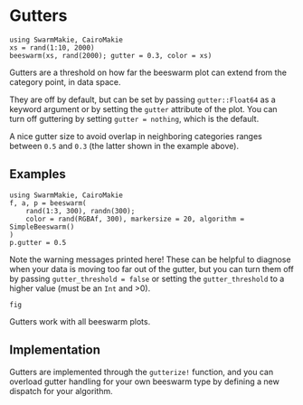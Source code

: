 # Gutters

```@example gutters
using SwarmMakie, CairoMakie
xs = rand(1:10, 2000)
beeswarm(xs, rand(2000); gutter = 0.3, color = xs)
```

Gutters are a threshold on how far the beeswarm plot can extend from the category point, in data space.

They are off by default, but can be set by passing `gutter::Float64` as a keyword argument or by setting the `gutter` attribute of the plot.  You can turn off guttering by setting `gutter = nothing`, which is the default.

A nice gutter size to avoid overlap in neighboring categories ranges between `0.5` and `0.3` (the latter shown in the example above).

## Examples

```@example gutters
using SwarmMakie, CairoMakie
f, a, p = beeswarm(
    rand(1:3, 300), randn(300); 
    color = rand(RGBAf, 300), markersize = 20, algorithm = SimpleBeeswarm()
)
p.gutter = 0.5
```
Note the warning messages printed here!  These can be helpful to diagnose when your data is moving too far out of the gutter, but you can turn them off by passing `gutter_threshold = false` or setting the `gutter_threshold` to a higher value (must be an `Int` and >0).
```@example gutters
fig
```

Gutters work with all beeswarm plots.

## Implementation

Gutters are implemented through the `gutterize!` function, and you can overload gutter handling for your own beeswarm type by defining a new dispatch for your algorithm.